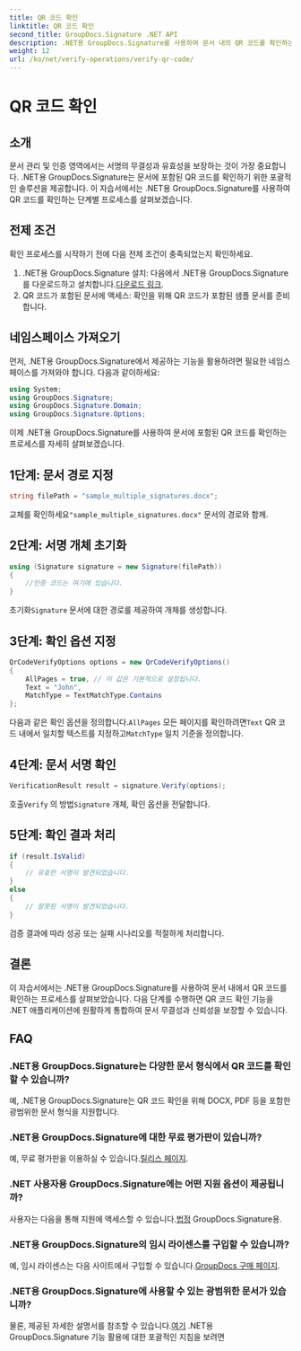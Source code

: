 ```yaml
---
title: QR 코드 확인
linktitle: QR 코드 확인
second_title: GroupDocs.Signature .NET API
description: .NET용 GroupDocs.Signature를 사용하여 문서 내의 QR 코드를 확인하는 방법을 알아보세요. 단계별 가이드가 포함된 종합 튜토리얼입니다.
weight: 12
url: /ko/net/verify-operations/verify-qr-code/
---
```


# QR 코드 확인

## 소개
문서 관리 및 인증 영역에서는 서명의 무결성과 유효성을 보장하는 것이 가장 중요합니다. .NET용 GroupDocs.Signature는 문서에 포함된 QR 코드를 확인하기 위한 포괄적인 솔루션을 제공합니다. 이 자습서에서는 .NET용 GroupDocs.Signature를 사용하여 QR 코드를 확인하는 단계별 프로세스를 살펴보겠습니다.
## 전제 조건
확인 프로세스를 시작하기 전에 다음 전제 조건이 충족되었는지 확인하세요.
1.  .NET용 GroupDocs.Signature 설치: 다음에서 .NET용 GroupDocs.Signature를 다운로드하고 설치합니다.[다운로드 링크](https://releases.groupdocs.com/signature/net/).
2. QR 코드가 포함된 문서에 액세스: 확인을 위해 QR 코드가 포함된 샘플 문서를 준비합니다. 

## 네임스페이스 가져오기
먼저, .NET용 GroupDocs.Signature에서 제공하는 기능을 활용하려면 필요한 네임스페이스를 가져와야 합니다. 다음과 같이하세요:

```csharp
using System;
using GroupDocs.Signature;
using GroupDocs.Signature.Domain;
using GroupDocs.Signature.Options;
```


이제 .NET용 GroupDocs.Signature를 사용하여 문서에 포함된 QR 코드를 확인하는 프로세스를 자세히 살펴보겠습니다.
## 1단계: 문서 경로 지정
```csharp
string filePath = "sample_multiple_signatures.docx";
```
 교체를 확인하세요`"sample_multiple_signatures.docx"` 문서의 경로와 함께.
## 2단계: 서명 개체 초기화
```csharp
using (Signature signature = new Signature(filePath))
{
    //인증 코드는 여기에 있습니다.
}
```
 초기화`Signature` 문서에 대한 경로를 제공하여 개체를 생성합니다.
## 3단계: 확인 옵션 지정
```csharp
QrCodeVerifyOptions options = new QrCodeVerifyOptions()
{
    AllPages = true, // 이 값은 기본적으로 설정됩니다.
    Text = "John",
    MatchType = TextMatchType.Contains
};
```
 다음과 같은 확인 옵션을 정의합니다.`AllPages` 모든 페이지를 확인하려면`Text` QR 코드 내에서 일치할 텍스트를 지정하고`MatchType` 일치 기준을 정의합니다.
## 4단계: 문서 서명 확인
```csharp
VerificationResult result = signature.Verify(options);
```
 호출`Verify` 의 방법`Signature` 개체, 확인 옵션을 전달합니다.
## 5단계: 확인 결과 처리
```csharp
if (result.IsValid)
{
    // 유효한 서명이 발견되었습니다.
}
else
{
    // 잘못된 서명이 발견되었습니다.
}
```
검증 결과에 따라 성공 또는 실패 시나리오를 적절하게 처리합니다.

## 결론
이 자습서에서는 .NET용 GroupDocs.Signature를 사용하여 문서 내에서 QR 코드를 확인하는 프로세스를 살펴보았습니다. 다음 단계를 수행하면 QR 코드 확인 기능을 .NET 애플리케이션에 원활하게 통합하여 문서 무결성과 신뢰성을 보장할 수 있습니다.
## FAQ
### .NET용 GroupDocs.Signature는 다양한 문서 형식에서 QR 코드를 확인할 수 있습니까?
예, .NET용 GroupDocs.Signature는 QR 코드 확인을 위해 DOCX, PDF 등을 포함한 광범위한 문서 형식을 지원합니다.
### .NET용 GroupDocs.Signature에 대한 무료 평가판이 있습니까?
 예, 무료 평가판을 이용하실 수 있습니다.[릴리스 페이지](https://releases.groupdocs.com/).
### .NET 사용자용 GroupDocs.Signature에는 어떤 지원 옵션이 제공됩니까?
 사용자는 다음을 통해 지원에 액세스할 수 있습니다.[법정](https://forum.groupdocs.com/c/signature/13) GroupDocs.Signature용.
### .NET용 GroupDocs.Signature의 임시 라이센스를 구입할 수 있습니까?
 예, 임시 라이센스는 다음 사이트에서 구입할 수 있습니다.[GroupDocs 구매 페이지](https://purchase.groupdocs.com/temporary-license/).
### .NET용 GroupDocs.Signature에 사용할 수 있는 광범위한 문서가 있습니까?
 물론, 제공된 자세한 설명서를 참조할 수 있습니다.[여기](https://tutorials.groupdocs.com/signature/net/) .NET용 GroupDocs.Signature 기능 활용에 대한 포괄적인 지침을 보려면
